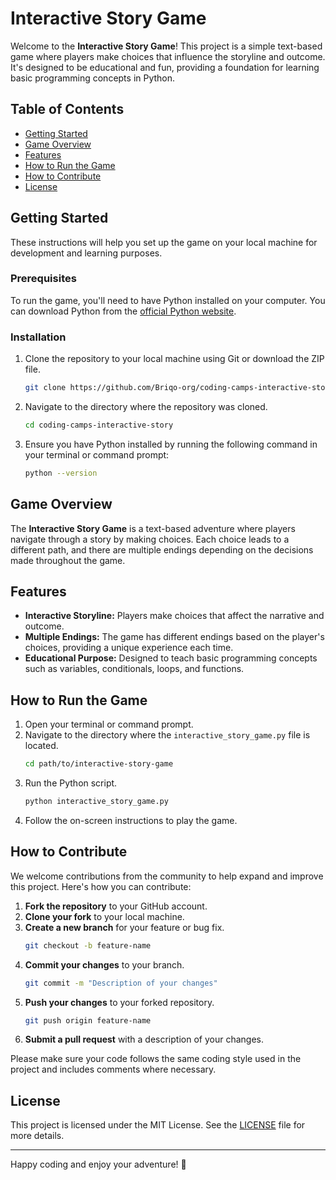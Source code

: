 # Interactive Story Game

Welcome to the **Interactive Story Game**! This project is a simple text-based game where players make choices that influence the storyline and outcome. It's designed to be educational and fun, providing a foundation for learning basic programming concepts in Python.

## Table of Contents

- [Getting Started](#getting-started)
- [Game Overview](#game-overview)
- [Features](#features)
- [How to Run the Game](#how-to-run-the-game)
- [How to Contribute](#how-to-contribute)
- [License](#license)

## Getting Started

These instructions will help you set up the game on your local machine for development and learning purposes.

### Prerequisites

To run the game, you'll need to have Python installed on your computer. You can download Python from the [official Python website](https://www.python.org/downloads/).

### Installation

1. Clone the repository to your local machine using Git or download the ZIP file.
    ```bash
    git clone https://github.com/Briqo-org/coding-camps-interactive-story
    ```
2. Navigate to the directory where the repository was cloned.
    ```bash
    cd coding-camps-interactive-story
    ```
3. Ensure you have Python installed by running the following command in your terminal or command prompt:
    ```bash
    python --version
    ```

## Game Overview

The **Interactive Story Game** is a text-based adventure where players navigate through a story by making choices. Each choice leads to a different path, and there are multiple endings depending on the decisions made throughout the game.

## Features

- **Interactive Storyline:** Players make choices that affect the narrative and outcome.
- **Multiple Endings:** The game has different endings based on the player's choices, providing a unique experience each time.
- **Educational Purpose:** Designed to teach basic programming concepts such as variables, conditionals, loops, and functions.

## How to Run the Game

1. Open your terminal or command prompt.
2. Navigate to the directory where the `interactive_story_game.py` file is located.
    ```bash
    cd path/to/interactive-story-game
    ```
3. Run the Python script.
    ```bash
    python interactive_story_game.py
    ```
4. Follow the on-screen instructions to play the game.

## How to Contribute

We welcome contributions from the community to help expand and improve this project. Here's how you can contribute:

1. **Fork the repository** to your GitHub account.
2. **Clone your fork** to your local machine.
3. **Create a new branch** for your feature or bug fix.
    ```bash
    git checkout -b feature-name
    ```
4. **Commit your changes** to your branch.
    ```bash
    git commit -m "Description of your changes"
    ```
5. **Push your changes** to your forked repository.
    ```bash
    git push origin feature-name
    ```
6. **Submit a pull request** with a description of your changes.

Please make sure your code follows the same coding style used in the project and includes comments where necessary.

## License

This project is licensed under the MIT License. See the [LICENSE](LICENSE) file for more details.

---

Happy coding and enjoy your adventure! 🌟

